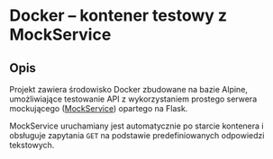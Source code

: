 # Docker – kontener testowy z MockService

## Opis
Projekt zawiera środowisko Docker zbudowane na bazie Alpine, umożliwiające testowanie API z wykorzystaniem prostego serwera mockującego ([MockService](https://github.com/MarcinPniewski/MockService)) opartego na Flask.

MockService uruchamiany jest automatycznie po starcie kontenera i obsługuje zapytania `GET` na podstawie predefiniowanych odpowiedzi tekstowych.